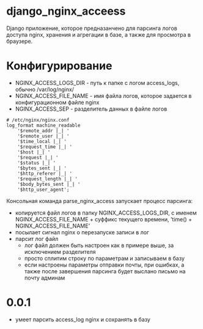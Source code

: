 # django_nginx_acceess

Django приложение, 
которое предназанчено для парсинга логов доступа nginx,
хранения и агрегации в базе,
а также для просмотра в браузере.

# Конфигурирование

* NGINX_ACCESS_LOGS_DIR - путь к папке с логом access_logs, 
обычно /var/log/nginx/
* NGINX_ACCESS_FILE_NAME - имя файла логов, 
которое задается в конфигурационном файле nginx
* NGINX_ACCESS_SEP - разделитель данных в файле логов

```
# /etc/nginx/nginx.conf
log_format machine_readable
    '$remote_addr |_| '
    '$remote_user |_| '
    '$time_local |_| '
    '$request_time |_| '
    '$host |_| '
    '$request |_| '
    '$status |_| '
    '$bytes_sent |_| '
    '$http_referer |_| '
    '$request_length |_| '
    '$body_bytes_sent |_| '                
    '$http_user_agent';
```
Консольная команда parse_nginx_access запускает процесс парсинга:

* копируется файл логов в папку NGINX_ACCESS_LOGS_DIR, 
с именем NGINX_ACCESS_FILE_NAME + суффикс текущего времени,
'time() + NGINX_ACCESS_FILE_NAME'
* посылает сигнал nginx о перезапуске записи в лог
* парсит лог файл
    * лог файл должен быть настроен как в примере выше, 
    за исключением разделителя
    * просто сплитим строку по параметрам и записываем в базу
    * если настроены параметры отправки почты,
    при ошибках, а также после завершения парсинга будет выслано письмо на почту админам

# 0.0.1

* умеет парсить access_log nginx и сохранять в базу

